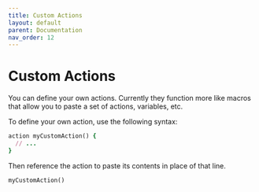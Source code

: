 ```yaml
---
title: Custom Actions
layout: default
parent: Documentation
nav_order: 12
---
```


# Custom Actions

You can define your own actions. Currently they function more like macros that allow you to paste a set of actions, variables, etc.

To define your own action, use the following syntax:

```ruby
action myCustomAction() {
  // ...
}
```

Then reference the action to paste its contents in place of that line.

```ruby
myCustomAction()
```

